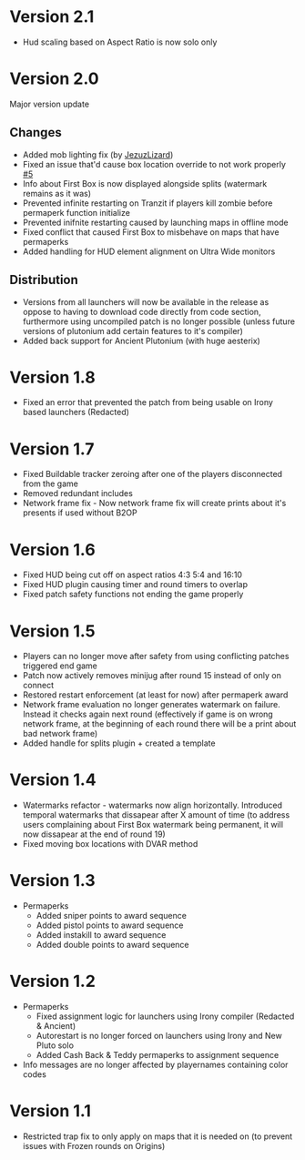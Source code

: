 # Version 2.1

- Hud scaling based on Aspect Ratio is now solo only

# Version 2.0

Major version update

## Changes

- Added mob lighting fix (by [JezuzLizard](https://github.com/JezuzLizard/))
- Fixed an issue that'd cause box location override to not work properly [#5](https://github.com/Zi0MIX/T6-B2OP-PATCH/issues/5)
- Info about First Box is now displayed alongside splits (watermark remains as it was)
- Prevented infinite restarting on Tranzit if players kill zombie before permaperk function initialize
- Prevented inifnite restarting caused by launching maps in offline mode
- Fixed conflict that caused First Box to misbehave on maps that have permaperks
- Added handling for HUD element alignment on Ultra Wide monitors

## Distribution

- Versions from all launchers will now be available in the release as oppose to having to download code directly from code section, furthermore using uncompiled patch is no longer possible (unless future versions of plutonium add certain features to it's compiler)
- Added back support for Ancient Plutonium (with huge aesterix)

# Version 1.8

- Fixed an error that prevented the patch from being usable on Irony based launchers (Redacted)

# Version 1.7

- Fixed Buildable tracker zeroing after one of the players disconnected from the game
- Removed redundant includes
- Network frame fix - Now network frame fix will create prints about it's presents if used without B2OP

# Version 1.6

- Fixed HUD being cut off on aspect ratios 4:3 5:4 and 16:10
- Fixed HUD plugin causing timer and round timers to overlap
- Fixed patch safety functions not ending the game properly

# Version 1.5

- Players can no longer move after safety from using conflicting patches triggered end game
- Patch now actively removes minijug after round 15 instead of only on connect
- Restored restart enforcement (at least for now) after permaperk award
- Network frame evaluation no longer generates watermark on failure. Instead it checks again next round (effectively if game is on wrong network frame, at the beginning of each round there will be a print about bad network frame)
- Added handle for splits plugin + created a template

# Version 1.4

- Watermarks refactor - watermarks now align horizontally. Introduced temporal watermarks that dissapear after X amount of time (to address users complaining about First Box watermark being permanent, it will now dissapear at the end of round 19)
- Fixed moving box locations with DVAR method

# Version 1.3

- Permaperks
    * Added sniper points to award sequence
    * Added pistol points to award sequence
    * Added instakill to award sequence
    * Added double points to award sequence

# Version 1.2

- Permaperks
    * Fixed assignment logic for launchers using Irony compiler (Redacted & Ancient)
    * Autorestart is no longer forced on launchers using Irony and New Pluto solo
    * Added Cash Back & Teddy permaperks to assignment sequence
- Info messages are no longer affected by playernames containing color codes

# Version 1.1

- Restricted trap fix to only apply on maps that it is needed on (to prevent issues with Frozen rounds on Origins)
